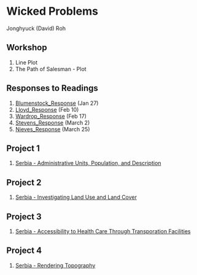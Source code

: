 # Wicked Problems

Jonghyuck (David) Roh 

## Workshop 

1. Line Plot
2. The Path of Salesman - Plot

## Responses to Readings 

1. [Blumenstock_Response](https://jroh01.github.io/WickedProblems/blumenstock) (Jan 27)
2. [Lloyd_Response](https://jroh01.github.io/WickedProblems/LloydResponse) (Feb 10)
3. [Wardrop_Response](https://jroh01.github.io/WickedProblems/WardropResponse) (Feb 17)
4. [Stevens_Response](https://jroh01.github.io/WickedProblems/stevens) (March 2)
5. [Nieves_Response](https://jroh01.github.io/WickedProblems/NievesResponse) (March 25)

## Project 1 

1. [Serbia - Administrative Units, Population, and Description](https://jroh01.github.io/WickedProblems/project1) 

## Project 2 

1. [Serbia - Investigating Land Use and Land Cover](https://jroh01.github.io/WickedProblems/project2)

## Project 3 

1. [Serbia - Accessibility to Health Care Through Transporation Facilities](https://jroh01.github.io/WickedProblems/project3)

## Project 4 

1. [Serbia - Rendering Topography]()

